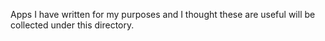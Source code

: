 Apps I have written for my purposes and I thought these are useful 
will be collected under this directory.
